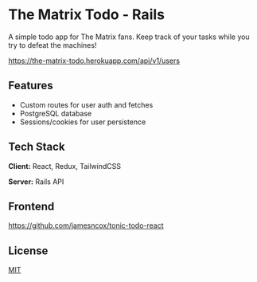 # The Matrix Todo - Rails

A simple todo app for The Matrix fans. Keep track of your tasks while you try to defeat the machines!

https://the-matrix-todo.herokuapp.com/api/v1/users

## Features

- Custom routes for user auth and fetches
- PostgreSQL database
- Sessions/cookies for user persistence

## Tech Stack

**Client:** React, Redux, TailwindCSS

**Server:** Rails API

## Frontend

https://github.com/jamesncox/tonic-todo-react

## License

[MIT](https://choosealicense.com/licenses/mit/)
